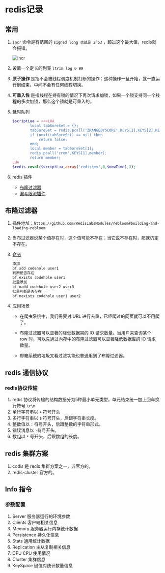 # redis记录

## 常用

1. `incr` 命令是有范围的 `signed long 也就是 2^63` ，超过这个最大值，redis就会报错。

   ![incr](/Users/machunyu/Documents/GitHub/Mynote/Redis笔记/image/incr.png)

2. 设置一个定长的列表 `ltrim log 0 99`

3. **原子操作** 是指不会被线程调度机制打断的操作；这种操作一旦开始，就一直运行到结束，中间不会有任何线程切换。

4. **可重入性** 是指线程在持有锁的情况下再次请求加锁，如果一个锁支持同一个线程的多次加锁，那么这个锁就是可重入的。

5. 延时队列

   ```php
   $scriptLua = <<<LUA
           local tabSoreSet = {};
           tabSoreSet = redis.pcall('ZRANGEBYSCORE',KEYS[1],KEYS[2],KEYS[3],'limit',0,1);
           if (next(tabSoreSet) == nil) then
               return false;
           end;
           local member = tabSoreSet[1];
           redis.pcall('zrem',KEYS[1],member);
           return member;
   LUA
   $redis->eval($scriptLua,array('rediskey',0,$nowTime),3);
   ```

6. redis 插件

   * [布隆过滤器](https://github.com/RedisLabsModules/rebloom#building-and-loading-rebloom)
   * [漏斗限流插件](https://github.com/brandur/redis-cell)

## 布隆过滤器

1. 插件地址：`https://github.com/RedisLabsModules/rebloom#building-and-loading-rebloom`

2. 当布过滤器说某个值存在时，这个值可能不存在；当它说不存在时，那就坑定不存在。

3. [命令](https://github.com/RedisLabsModules/rebloom/blob/master/docs/Bloom_Commands.md)

   ```html
   添加
   bf.add codehole user1
   判断是否存在
   bf.exists codehole user1
   批量添加
   bf.madd codehole user2 user3
   批量判断是否存在
   bf.mexists codehole user1 user2
   ```

4. 应用场景

   * 在爬虫系统中，我们需要对 URL 进行去重，已经爬过的网页就可以不用爬了。

   * 布隆过滤器可以显著的降低数据哭的 IO 请求数量。当用户来查询某个 row 时，可以先通过内存中的布隆过滤器可以显著降低数据库的 IO 请求数量。

   * 邮箱系统的垃圾又看过滤功能也普通用到了布隆过滤器。

## redis 通信协议

### redis协议传输

1. redis 协议将传输的结构数据分为5种最小单元类型，单元结束统一加上回车换行符号 `\r\n`
2. 单行字符串以 `+` 符号开头
3. 多行字符串以 `$` 符号开头，后跟字符串长度。
4. 整数值以 `:` 符号开头，后跟整数的字符串形式。
5. 错误消息以 `-`符号开头。
6. 数组以 `*` 号开头，后跟数组的长度。

## redis 集群方案

1. codis 是 redis 集群方案之一，非官方的。
2. redis-cluster 官方的。

## Info 指令

### 参数配置

1. Server 服务器运行的环境参数
2. Clients 客户端相关信息
3. Memory 服务器运行内存统计数据
4. Persistence 持久化信息
5. Stats 通用统计数据
6. Replication 主从复制相关信息
7. CPU CPU 使用情况
8. Cluster 集群信息
9. KeySpace 键值对统计数量信息

